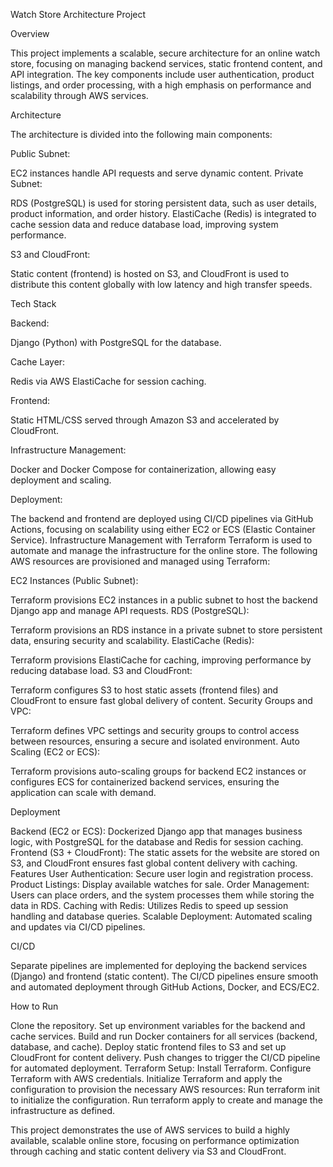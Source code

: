 Watch Store Architecture Project

Overview

This project implements a scalable, secure architecture for an online watch store, focusing on managing backend services, static frontend content, and API integration. The key components include user authentication, product listings, and order processing, with a high emphasis on performance and scalability through AWS services.

Architecture

The architecture is divided into the following main components:

Public Subnet:

EC2 instances handle API requests and serve dynamic content.
Private Subnet:

RDS (PostgreSQL) is used for storing persistent data, such as user details, product information, and order history.
ElastiCache (Redis) is integrated to cache session data and reduce database load, improving system performance.

S3 and CloudFront:

Static content (frontend) is hosted on S3, and CloudFront is used to distribute this content globally with low latency and high transfer speeds.

Tech Stack

Backend: 

Django (Python) with PostgreSQL for the database.

Cache Layer: 

Redis via AWS ElastiCache for session caching.

Frontend:

Static HTML/CSS served through Amazon S3 and accelerated by CloudFront.

Infrastructure Management: 

Docker and Docker Compose for containerization, allowing easy deployment and scaling.

Deployment: 

The backend and frontend are deployed using CI/CD pipelines via GitHub Actions, focusing on scalability using either EC2 or ECS (Elastic Container Service).
Infrastructure Management with Terraform
Terraform is used to automate and manage the infrastructure for the online store. The following AWS resources are provisioned and managed using Terraform:

EC2 Instances (Public Subnet):

Terraform provisions EC2 instances in a public subnet to host the backend Django app and manage API requests.
RDS (PostgreSQL):

Terraform provisions an RDS instance in a private subnet to store persistent data, ensuring security and scalability.
ElastiCache (Redis):

Terraform provisions ElastiCache for caching, improving performance by reducing database load.
S3 and CloudFront:

Terraform configures S3 to host static assets (frontend files) and CloudFront to ensure fast global delivery of content.
Security Groups and VPC:

Terraform defines VPC settings and security groups to control access between resources, ensuring a secure and isolated environment.
Auto Scaling (EC2 or ECS):

Terraform provisions auto-scaling groups for backend EC2 instances or configures ECS for containerized backend services, ensuring the application can scale with demand.

Deployment

Backend (EC2 or ECS):
Dockerized Django app that manages business logic, with PostgreSQL for the database and Redis for session caching.
Frontend (S3 + CloudFront):
The static assets for the website are stored on S3, and CloudFront ensures fast global content delivery with caching.
Features
User Authentication: Secure user login and registration process.
Product Listings: Display available watches for sale.
Order Management: Users can place orders, and the system processes them while storing the data in RDS.
Caching with Redis: Utilizes Redis to speed up session handling and database queries.
Scalable Deployment: Automated scaling and updates via CI/CD pipelines.

CI/CD

Separate pipelines are implemented for deploying the backend services (Django) and frontend (static content). The CI/CD pipelines ensure smooth and automated deployment through GitHub Actions, Docker, and ECS/EC2.

How to Run

Clone the repository.
Set up environment variables for the backend and cache services.
Build and run Docker containers for all services (backend, database, and cache).
Deploy static frontend files to S3 and set up CloudFront for content delivery.
Push changes to trigger the CI/CD pipeline for automated deployment.
Terraform Setup:
Install Terraform.
Configure Terraform with AWS credentials.
Initialize Terraform and apply the configuration to provision the necessary AWS resources:
Run terraform init to initialize the configuration.
Run terraform apply to create and manage the infrastructure as defined.

This project demonstrates the use of AWS services to build a highly available, scalable online store, focusing on performance optimization through caching and static content delivery via S3 and CloudFront.
